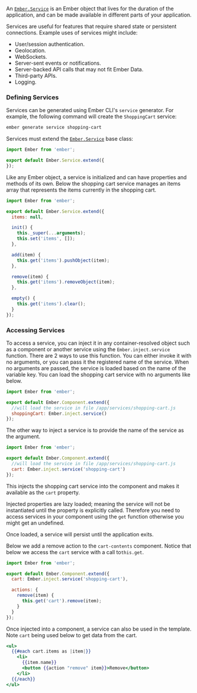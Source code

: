 An [`Ember.Service`][1] is an Ember object that lives for the duration of the application, and can be made available in different parts of your application.

[1]: http://emberjs.com/api/classes/Ember.Service.html

Services are useful for features that require shared state or persistent connections. Example uses of services might
include:

* User/session authentication.
* Geolocation.
* WebSockets.
* Server-sent events or notifications.
* Server-backed API calls that may not fit Ember Data.
* Third-party APIs.
* Logging.

### Defining Services

Services can be generated using Ember CLI's `service` generator.
For example, the following command will create the `ShoppingCart` service:

```bash
ember generate service shopping-cart
```

Services must extend the [`Ember.Service`][1] base class:

[1]: http://emberjs.com/api/classes/Ember.Service.html

```javascript {data-filename=app/services/shopping-cart.js}
import Ember from 'ember';

export default Ember.Service.extend({
});
```

Like any Ember object, a service is initialized and can have properties and methods of its own.
Below the shopping cart service manages an items array that represents the items currently in the shopping cart.

```javascript {data-filename=app/services/shopping-cart.js}
import Ember from 'ember';

export default Ember.Service.extend({
  items: null,

  init() {
    this._super(...arguments);
    this.set('items', []);
  },

  add(item) {
    this.get('items').pushObject(item);
  },

  remove(item) {
    this.get('items').removeObject(item);
  },

  empty() {
    this.get('items').clear();
  }
});
```

### Accessing Services

To access a service,
you can inject it in any container-resolved object such as a component or another service using the `Ember.inject.service` function.
There are 2 ways to use this function.
You can either invoke it with no arguments, or you can pass it the registered name of the service.
When no arguments are passed, the service is loaded based on the name of the variable key.
You can load the shopping cart service with no arguments like below.

```javascript {data-filename=app/components/cart-contents.js}
import Ember from 'ember';

export default Ember.Component.extend({
  //will load the service in file /app/services/shopping-cart.js
  shoppingCart: Ember.inject.service()
});
```

The other way to inject a service is to provide the name of the service as the argument.

```javascript {data-filename=app/components/cart-contents.js}
import Ember from 'ember';

export default Ember.Component.extend({
  //will load the service in file /app/services/shopping-cart.js
  cart: Ember.inject.service('shopping-cart')
});
```

This injects the shopping cart service into the component and makes it available as the `cart` property.

Injected properties are lazy loaded; meaning the service will not be instantiated until the property is explicitly called.
Therefore you need to access services in your component using the `get` function otherwise you might get an undefined.

Once loaded, a service will persist until the application exits.

Below we add a remove action to the `cart-contents` component.
Notice that below we access the `cart` service with a call to`this.get`.

```javascript {data-filename=app/components/cart-contents.js}
import Ember from 'ember';

export default Ember.Component.extend({
  cart: Ember.inject.service('shopping-cart'),

  actions: {
    remove(item) {
      this.get('cart').remove(item);
    }
  }
});
```
Once injected into a component, a service can also be used in the template.
Note `cart` being used below to get data from the cart.

```handlebars {data-filename=app/templates/components/cart-contents.hbs}
<ul>
  {{#each cart.items as |item|}}
    <li>
      {{item.name}}
      <button {{action "remove" item}}>Remove</button>
    </li>
  {{/each}}
</ul>
```
